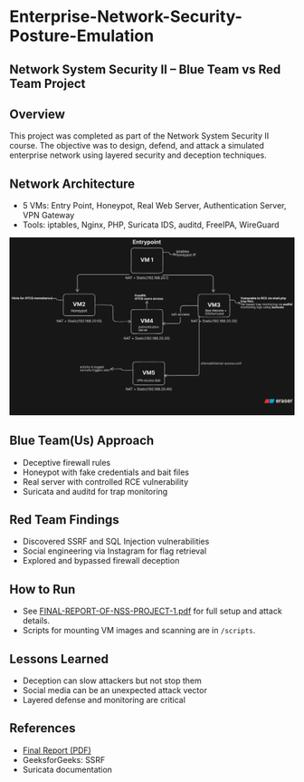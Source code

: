 # Enterprise-Network-Security-Posture-Emulation

## Network System Security II – Blue Team vs Red Team Project

## Overview
This project was completed as part of the Network System Security II course. The objective was to design, defend, and attack a simulated enterprise network using layered security and deception techniques.

## Network Architecture
- 5 VMs: Entry Point, Honeypot, Real Web Server, Authentication Server, VPN Gateway
- Tools: iptables, Nginx, PHP, Suricata IDS, auditd, FreeIPA, WireGuard

![Network Diagram](screenshots/network-architecture.png)

## Blue Team(Us) Approach
- Deceptive firewall rules
- Honeypot with fake credentials and bait files
- Real server with controlled RCE vulnerability
- Suricata and auditd for trap monitoring

## Red Team Findings
- Discovered SSRF and SQL Injection vulnerabilities
- Social engineering via Instagram for flag retrieval
- Explored and bypassed firewall deception

## How to Run
- See [FINAL-REPORT-OF-NSS-PROJECT-1.pdf](FINAL-REPORT-OF-NSS-PROJECT-1.pdf) for full setup and attack details.
- Scripts for mounting VM images and scanning are in `/scripts`.

## Lessons Learned
- Deception can slow attackers but not stop them
- Social media can be an unexpected attack vector
- Layered defense and monitoring are critical

## References
- [Final Report (PDF)](FINAL-REPORT-OF-NSS-PROJECT-1.pdf)
- GeeksforGeeks: SSRF
- Suricata documentation
